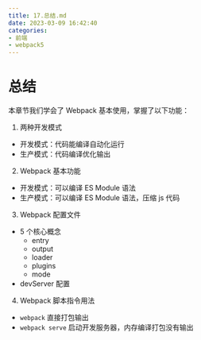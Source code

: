 ```yaml
---
title: 17.总结.md
date: 2023-03-09 16:42:40
categories:
- 前端
- webpack5
---
```

# 总结

本章节我们学会了 Webpack 基本使用，掌握了以下功能：

1. 两种开发模式

- 开发模式：代码能编译自动化运行
- 生产模式：代码编译优化输出

2. Webpack 基本功能

- 开发模式：可以编译 ES Module 语法
- 生产模式：可以编译 ES Module 语法，压缩 js 代码

3. Webpack 配置文件

- 5 个核心概念
  - entry
  - output
  - loader
  - plugins
  - mode
- devServer 配置

4. Webpack 脚本指令用法

- `webpack` 直接打包输出
- `webpack serve` 启动开发服务器，内存编译打包没有输出
